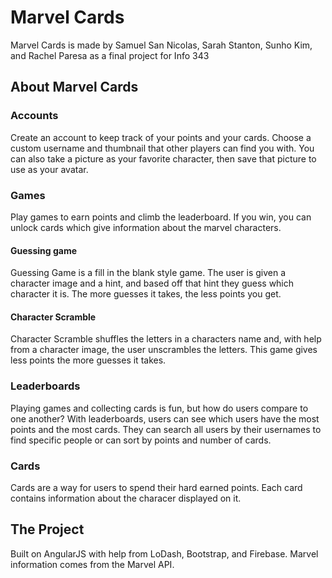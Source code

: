 # Marvel Cards
Marvel Cards is made by Samuel San Nicolas, Sarah Stanton, Sunho Kim, and Rachel Paresa as a final project for Info 343

## About Marvel Cards
### Accounts
Create an account to keep track of your points and your cards. Choose a custom username and thumbnail that other players can find you with. You can also take a picture as your favorite character, then save that picture to use as your avatar.

### Games
Play games to earn points and climb the leaderboard. If you win, you can unlock cards which give information about the marvel characters.
#### Guessing game
Guessing Game is a fill in the blank style game. The user is given a character image and a hint, and based off that hint they guess which character it is. The more guesses it takes, the less points you get.
#### Character Scramble
Character Scramble shuffles the letters in a characters name and, with help from a character image, the user unscrambles the letters. This game gives less points the more guesses it takes.

### Leaderboards
Playing games and collecting cards is fun, but how do users compare to one another? With leaderboards, users can see which users have the most points and the most cards. They can search all users by their usernames to find specific people or can sort by points and number of cards.

### Cards
Cards are a way for users to spend their hard earned points. Each card contains information about the characer displayed on it.

## The Project
Built on AngularJS with help from LoDash, Bootstrap, and Firebase. Marvel information comes from the Marvel API.
